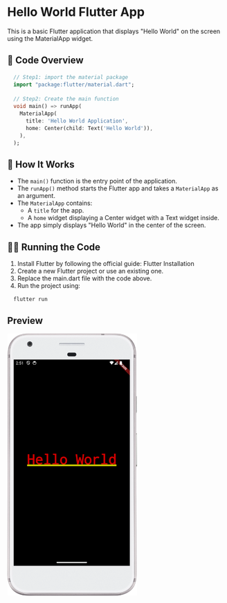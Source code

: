 # Hello World Flutter App

This is a basic Flutter application that displays "Hello World" on the screen using the MaterialApp widget.

## 📌 Code Overview

```dart
  // Step1: import the material package
  import "package:flutter/material.dart";

  // Step2: Create the main function
  void main() => runApp(
    MaterialApp(
      title: 'Hello World Application',
      home: Center(child: Text('Hello World')),
    ),
  );

```

## 🚀 How It Works

-   The `main()` function is the entry point of the application.
-   The `runApp()` method starts the Flutter app and takes a `MaterialApp` as an argument.
-   The `MaterialApp` contains:
    -   A `title` for the app.
    -   A `home` widget displaying a Center widget with a Text widget inside.
-   The app simply displays "Hello World" in the center of the screen.

## 🏃‍♂️ Running the Code

1. Install Flutter by following the official guide: Flutter Installation
2. Create a new Flutter project or use an existing one.
3. Replace the main.dart file with the code above.
4. Run the project using:

```shell
  flutter run
```

## Preview

<div style="max-width: 300px">
  <img src="preview.png" alt="Hello World by flutter">
</div>
